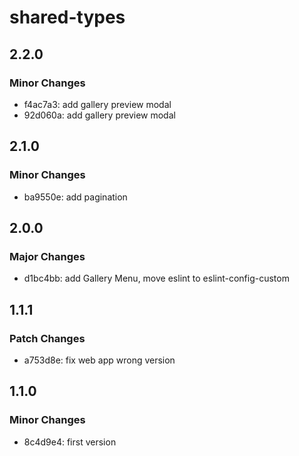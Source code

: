 # shared-types

## 2.2.0

### Minor Changes

- f4ac7a3: add gallery preview modal
- 92d060a: add gallery preview modal

## 2.1.0

### Minor Changes

- ba9550e: add pagination

## 2.0.0

### Major Changes

- d1bc4bb: add Gallery Menu, move eslint to eslint-config-custom

## 1.1.1

### Patch Changes

- a753d8e: fix web app wrong version

## 1.1.0

### Minor Changes

- 8c4d9e4: first version
